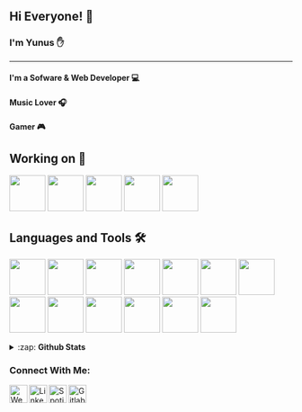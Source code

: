 ## Hi Everyone! 👋



###  I'm Yunus ✋ 

<hr>

#### I'm a Sofware & Web Developer 💻
#### Music Lover 🎧 
#### Gamer 🎮




##  Working on 🧠

<code><img src="https://seeklogo.com/images/J/javascript-js-logo-2949701702-seeklogo.com.png" width="64"></code>
<code><img src="https://seeklogo.com/images/S/sass-logo-E41E7734A8-seeklogo.com.png" width="64"></code>
<code><img src="https://cdn.freebiesupply.com/logos/large/2x/react-1-logo-png-transparent.png" width="64"></code>
<code><img src="https://yunusaltintop.com/img/gatsby.png" width="64"></code>
<code><img src="https://seeklogo.com/images/M/microsoft-net-framework-logo-B9BA1A3DA1-seeklogo.com.png" width="64"></code>

## Languages and Tools 🛠️

<code><img src="https://seeklogo.com/images/C/c-programming-language-logo-9B32D017B1-seeklogo.com.png" width="64"></code>
<code><img src="https://seeklogo.com/images/C/c-sharp-c-logo-02F17714BA-seeklogo.com.png" width="64"></code>
<code><img src="https://seeklogo.com/images/P/php-logo-ADE513E748-seeklogo.com.png" width="64"></code>
<code><img src="https://seeklogo.com/images/L/laravel-logo-41EC1D4C3F-seeklogo.com.png" width="64"></code>
<code><img src="https://seeklogo.com/images/J/javascript-logo-8892AEFCAC-seeklogo.com.png" width="64"></code>
<code><img src="https://seeklogo.com/images/H/html5-logo-EF92D240D7-seeklogo.com.png" width="64"></code>
<code><img src="https://seeklogo.com/images/P/python-logo-C50EED1930-seeklogo.com.png" width="64"></code>
<code><img src="https://seeklogo.com/images/C/css-3-logo-AF06D75231-seeklogo.com.png" width="64"></code>
<code><img src="https://seeklogo.com/images/C/clion-logo-7874C69D7F-seeklogo.com.png" width="64"></code>
<code><img src="https://seeklogo.com/images/V/visual-studio-code-logo-284BC24C39-seeklogo.com.png" width="64"></code>
<code><img src="https://seeklogo.com/images/V/visual-studio-logo-14F95CF819-seeklogo.com.png" width="64"></code>
<code><img src="https://seeklogo.com/images/P/phpstorm-logo-220B633CDA-seeklogo.com.png" width="64"></code>
<code><img src="https://pydata.org/berlin2018/media/sponsor_files/Anaconda_stacked_RGB.png" width="64"></code>

<details>
  <summary>:zap: <strong>Github Stats</strong></summary>
 <img  src="https://github-readme-stats.vercel.app/api/top-langs/?username=engineercc&theme=radical&layout=compact" /><br>
 <img  src="https://github-readme-stats.vercel.app/api?username=engineercc&theme=tokyonight&show_icons=true&count_private=true&hide=contribs,issue" />

</details>


### Connect With Me: 
[<img align="left" alt="Website" src="https://seeklogo.com/images/G/globe-logo-42DE548AC7-seeklogo.com.png" width="32">][website]
[<img align="left" alt="Linkedin" src="https://seeklogo.com/images/L/linkedin-icon-logo-05B2880899-seeklogo.com.png" width="32">][linkedin]
[<img align="left" alt="Spotify" src="https://seeklogo.com/images/S/spotify-2015-logo-560E071CB7-seeklogo.com.png" width="32">][spotify]
[<img align="left" alt="Gitlab" src="https://seeklogo.com/images/G/gitlab-logo-757620E430-seeklogo.com.png" width="32">][gitlab]


[website]: https://yunusaltintop.com
[linkedin]: https://www.linkedin.com/in/yunus-altintop/
[spotify]: https://open.spotify.com/user/21pfgn6ccik6tc3mptsyoq25q
[gitlab]: https://gitlab.com/engineercc
